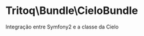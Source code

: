 Tritoq\Bundle\CieloBundle
============================

Integração entre Symfony2 e a classe da Cielo